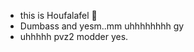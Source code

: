 - this is Houfalafel 🥙
- Dumbass and yesm..mm uhhhhhhhh gy
- uhhhhh pvz2 modder yes.

<!---
Houfalafel/Houfalafel is a ✨ special ✨ repository because its `README.md` (this file) appears on your GitHub profile.
You can click the Preview link to take a look at your changes.
--->
